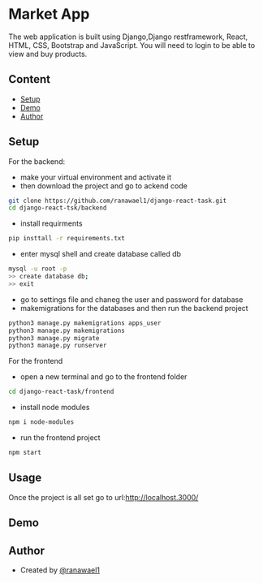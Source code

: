 # Market App
The web application  is built using Django,Django restframework, React, HTML, CSS, Bootstrap and JavaScript.
You will need to login to be able to view and buy products.

## Content
* [Setup](#setup)
* [Demo](#demo)
* [Author](#authors)



## Setup
For the backend:
- make your virtual environment and activate it
- then download the project and go to ackend code
```bash
git clone https://github.com/ranawael1/django-react-task.git
cd django-react-tsk/backend
```
- install requirments 
```bash
pip insttall -r requirements.txt
```
- enter mysql shell and create database called db
```bash
mysql -u root -p
>> create database db;
>> exit
```
- go to settings file and chaneg the user and password for database
- makemigrations for the databases and then run the backend project
```bash
python3 manage.py makemigrations apps_user
python3 manage.py makemigrations 
python3 manage.py migrate 
python3 manage.py runserver
```
For the frontend
- open a new terminal and go to the frontend folder
```bash
cd django-react-task/frontend
```
- install node modules
```bash
npm i node-modules
```
- run the frontend project
```bash
npm start
```

## Usage
Once the project is all set go to url:http://localhost.3000/


## Demo



## Author

- Created by 
  [@ranawael1](https://github.com/ranawael1)





